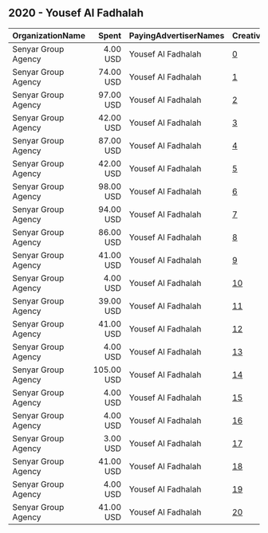## 2020 - Yousef Al Fadhalah 
|OrganizationName|Spent|PayingAdvertiserNames|CreativeUrls|Impressions|Genders|AgeBrackets|CountryCodes|BillingAddresses|CandidateBallotInformation|
|:---|---:|:---|:---|---:|:---|:---|:---|:---|:---|
|Senyar Group Agency|4.00 USD|Yousef Al Fadhalah|[0](https://www.snap.com/political-ads/asset/0311b96f356183a861794ec87c5a3f403bfedc627531ec9acfdc7b2a2887391f?mediaType=mp4)|2,986||18+|kuwait|"Press Street,Shewikh,11111,KW"|Yousef AlFadhalah|
|Senyar Group Agency|74.00 USD|Yousef Al Fadhalah|[1](https://www.snap.com/political-ads/asset/15cdbd030fe99d4e24088e55c6170e6495f6fb6aa733c41f36b958c44bb2bf30?mediaType=mp4)|21,712||18+|kuwait|"Press Street,Shewikh,11111,KW"|Yousef Al Fadhalah|
|Senyar Group Agency|97.00 USD|Yousef Al Fadhalah|[2](https://www.snap.com/political-ads/asset/15cdbd030fe99d4e24088e55c6170e6495f6fb6aa733c41f36b958c44bb2bf30?mediaType=mp4)|28,559||18+|kuwait|"Press Street,Shewikh,11111,KW"|Yousef Al Fadhalah|
|Senyar Group Agency|42.00 USD|Yousef Al Fadhalah|[3](https://www.snap.com/political-ads/asset/98e87be7f064adcb36ce48e8f70d8a997a8fc19eb7bda3eb650aae1360ab5887?mediaType=mp4)|16,591||18+|kuwait|"Press Street,Shewikh,11111,KW"|Yousef AlFadhalah|
|Senyar Group Agency|87.00 USD|Yousef Al Fadhalah|[4](https://www.snap.com/political-ads/asset/15cdbd030fe99d4e24088e55c6170e6495f6fb6aa733c41f36b958c44bb2bf30?mediaType=mp4)|25,683||18+|kuwait|"Press Street,Shewikh,11111,KW"|Yousef Al Fadhalah|
|Senyar Group Agency|42.00 USD|Yousef Al Fadhalah|[5](https://www.snap.com/political-ads/asset/98e87be7f064adcb36ce48e8f70d8a997a8fc19eb7bda3eb650aae1360ab5887?mediaType=mp4)|16,529||18+|kuwait|"Press Street,Shewikh,11111,KW"|Yousef AlFadhalah|
|Senyar Group Agency|98.00 USD|Yousef Al Fadhalah|[6](https://www.snap.com/political-ads/asset/15cdbd030fe99d4e24088e55c6170e6495f6fb6aa733c41f36b958c44bb2bf30?mediaType=mp4)|28,830||18+|kuwait|"Press Street,Shewikh,11111,KW"|Yousef Al Fadhalah|
|Senyar Group Agency|94.00 USD|Yousef Al Fadhalah|[7](https://www.snap.com/political-ads/asset/15cdbd030fe99d4e24088e55c6170e6495f6fb6aa733c41f36b958c44bb2bf30?mediaType=mp4)|27,534||18+|kuwait|"Press Street,Shewikh,11111,KW"|Yousef Al Fadhalah|
|Senyar Group Agency|86.00 USD|Yousef Al Fadhalah|[8](https://www.snap.com/political-ads/asset/15cdbd030fe99d4e24088e55c6170e6495f6fb6aa733c41f36b958c44bb2bf30?mediaType=mp4)|25,396||18+|kuwait|"Press Street,Shewikh,11111,KW"|Yousef Al Fadhalah|
|Senyar Group Agency|41.00 USD|Yousef Al Fadhalah|[9](https://www.snap.com/political-ads/asset/98e87be7f064adcb36ce48e8f70d8a997a8fc19eb7bda3eb650aae1360ab5887?mediaType=mp4)|16,396||18+|kuwait|"Press Street,Shewikh,11111,KW"|Yousef AlFadhalah|
|Senyar Group Agency|4.00 USD|Yousef Al Fadhalah|[10](https://www.snap.com/political-ads/asset/0311b96f356183a861794ec87c5a3f403bfedc627531ec9acfdc7b2a2887391f?mediaType=mp4)|2,973||18+|kuwait|"Press Street,Shewikh,11111,KW"|Yousef AlFadhalah|
|Senyar Group Agency|39.00 USD|Yousef Al Fadhalah|[11](https://www.snap.com/political-ads/asset/98e87be7f064adcb36ce48e8f70d8a997a8fc19eb7bda3eb650aae1360ab5887?mediaType=mp4)|15,784||18+|kuwait|"Press Street,Shewikh,11111,KW"|Yousef AlFadhalah|
|Senyar Group Agency|41.00 USD|Yousef Al Fadhalah|[12](https://www.snap.com/political-ads/asset/98e87be7f064adcb36ce48e8f70d8a997a8fc19eb7bda3eb650aae1360ab5887?mediaType=mp4)|16,235||18+|kuwait|"Press Street,Shewikh,11111,KW"|Yousef AlFadhalah|
|Senyar Group Agency|4.00 USD|Yousef Al Fadhalah|[13](https://www.snap.com/political-ads/asset/0311b96f356183a861794ec87c5a3f403bfedc627531ec9acfdc7b2a2887391f?mediaType=mp4)|2,902||18+|kuwait|"Press Street,Shewikh,11111,KW"|Yousef AlFadhalah|
|Senyar Group Agency|105.00 USD|Yousef Al Fadhalah|[14](https://www.snap.com/political-ads/asset/15cdbd030fe99d4e24088e55c6170e6495f6fb6aa733c41f36b958c44bb2bf30?mediaType=mp4)|30,858||18+|kuwait|"Press Street,Shewikh,11111,KW"|Yousef Al Fadhalah|
|Senyar Group Agency|4.00 USD|Yousef Al Fadhalah|[15](https://www.snap.com/political-ads/asset/0311b96f356183a861794ec87c5a3f403bfedc627531ec9acfdc7b2a2887391f?mediaType=mp4)|2,848||18+|kuwait|"Press Street,Shewikh,11111,KW"|Yousef AlFadhalah|
|Senyar Group Agency|4.00 USD|Yousef Al Fadhalah|[16](https://www.snap.com/political-ads/asset/0311b96f356183a861794ec87c5a3f403bfedc627531ec9acfdc7b2a2887391f?mediaType=mp4)|2,966||18+|kuwait|"Press Street,Shewikh,11111,KW"|Yousef AlFadhalah|
|Senyar Group Agency|3.00 USD|Yousef Al Fadhalah|[17](https://www.snap.com/political-ads/asset/0311b96f356183a861794ec87c5a3f403bfedc627531ec9acfdc7b2a2887391f?mediaType=mp4)|2,774||18+|kuwait|"Press Street,Shewikh,11111,KW"|Yousef AlFadhalah|
|Senyar Group Agency|41.00 USD|Yousef Al Fadhalah|[18](https://www.snap.com/political-ads/asset/98e87be7f064adcb36ce48e8f70d8a997a8fc19eb7bda3eb650aae1360ab5887?mediaType=mp4)|15,749||18+|kuwait|"Press Street,Shewikh,11111,KW"|Yousef AlFadhalah|
|Senyar Group Agency|4.00 USD|Yousef Al Fadhalah|[19](https://www.snap.com/political-ads/asset/0311b96f356183a861794ec87c5a3f403bfedc627531ec9acfdc7b2a2887391f?mediaType=mp4)|3,040||18+|kuwait|"Press Street,Shewikh,11111,KW"|Yousef AlFadhalah|
|Senyar Group Agency|41.00 USD|Yousef Al Fadhalah|[20](https://www.snap.com/political-ads/asset/98e87be7f064adcb36ce48e8f70d8a997a8fc19eb7bda3eb650aae1360ab5887?mediaType=mp4)|17,512||18+|kuwait|"Press Street,Shewikh,11111,KW"|Yousef AlFadhalah|
